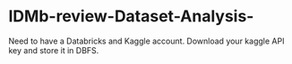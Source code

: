 # IDMb-review-Dataset-Analysis-
Need to have a Databricks and Kaggle account.
Download your kaggle API key and store it in DBFS.

